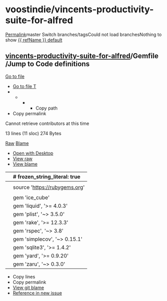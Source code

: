 # voostindie/vincents-productivity-suite-for-alfred

[Permalink](https://github.com/voostindie/vincents-productivity-suite-for-alfred/blob/6615a207981e1f11c2e4f16302489101999d2e3b/Gemfile)master Switch branches/tagsCould not load branchesNothing to show [{{ refName }} default](https://github.com/voostindie/vincents-productivity-suite-for-alfred/blob/{{%20urlEncodedRefName%20}}/Gemfile)

##  [vincents-productivity-suite-for-alfred]()/**Gemfile** /Jump to Code definitions <a id="blob-path"></a>

 [Go to file](https://github.com/voostindie/vincents-productivity-suite-for-alfred/find/master)

*  [Go to file T](https://github.com/voostindie/vincents-productivity-suite-for-alfred/find/master)
* * * *  Copy path
*  Copy permalink

Cannot retrieve contributors at this time

 13 lines \(11 sloc\) 274 Bytes

 [Raw](https://github.com/voostindie/vincents-productivity-suite-for-alfred/raw/master/Gemfile) [Blame](https://github.com/voostindie/vincents-productivity-suite-for-alfred/blame/master/Gemfile)   

*  [Open with Desktop](https://desktop.github.com/)
*  [View raw](https://github.com/voostindie/vincents-productivity-suite-for-alfred/raw/master/Gemfile)
*  [View blame](https://github.com/voostindie/vincents-productivity-suite-for-alfred/blame/master/Gemfile)

|  | \# frozen\_string\_literal: true |
| :--- | :--- |
|  |  |
|  | source 'https://rubygems.org' |
|  |  |
|  | gem 'ice\_cube' |
|  | gem 'liquid', '&gt;= 4.0.3' |
|  | gem 'plist', '~&gt; 3.5.0' |
|  | gem 'rake', '&gt;= 12.3.3' |
|  | gem 'rspec', '~&gt; 3.8' |
|  | gem 'simplecov', '~&gt; 0.15.1' |
|  | gem 'sqlite3', '&gt;= 1.4.2' |
|  | gem 'yard', '&gt;= 0.9.20' |
|  | gem 'zaru', '~&gt; 0.3.0' |

*  Copy lines
*  Copy permalink
* [View git blame](https://github.com/voostindie/vincents-productivity-suite-for-alfred/blame/6615a207981e1f11c2e4f16302489101999d2e3b/Gemfile)
* [Reference in new issue](https://github.com/voostindie/vincents-productivity-suite-for-alfred/issues/new)

